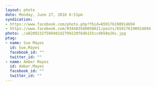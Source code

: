 ```yaml
---
layout: photo
date: Monday, June 27, 2016 6:51pm
syndication:
- https://www.facebook.com/photo.php?fbid=659176190914694
- https://www.facebook.com/934483560050621/posts/659176190914694
photo: ./a8209232f509401d2799220f6db155cc8658e26c.jpg
ptag:
- name: Sue Mayes
  id: Sue.Mayes
  facebook_id: ""
  twitter_id: ""
- name: Amber Mayes
  id: Amber.Mayes
  facebook_id: ""
  twitter_id: ""
---
```


